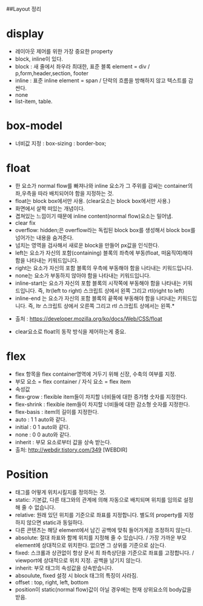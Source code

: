 ##Layout 정리

# display
- 레이아웃 제어를 위한 가장 중요한 property
- block, inline이 있다.
- block : 새 줄에서 좌우라 최대한, 표준 블록 element = div / p,form,header,section, footer
- inline : 표준 inline element = span / 단락의 흐름을 방해하지 않고 텍스트를 감싼다.
- none
- list-item, table.

# box-model
- 너비값 지정 : box-sizing : border-box;

# float
- 한 요소가 normal flow를 빠져나와 inline 요소가 그 주위를 감싸는 container의 좌,우측을 따라 배치되어야 함을 지정하는 것.
- float는 block box에서만 사용. (clear요소는 block box에서만 사용.)
- 화면에서 살짝 떠있는 개념이다.
- 겹쳐있는 느낌이기 때문에 inline content(normal flow)요소는 밀어냄.
- clear fix
- overflow: hidden;은 overflow라는 독립된 block box를 생성해서 block box를 넘어가는 내용을 숨겨준다.
- 넘치는 영역을 검사해서 새로운 block을 만들어 px값을 인식한다.
- left는 요소가 자신의 포함(containing) 블록의 좌측에 부동(float, 떠움직여)해야 함을 나타내는 키워드입니다.
- right는 요소가 자신의 포함 블록의 우측에 부동해야 함을 나타내는 키워드입니다.
- none는 요소가 부동하지 않아야 함을 나타내는 키워드입니다.
- inline-start는 요소가 자신의 포함 블록의 시작쪽에 부동해야 함을 나타내는 키워드입니다. 즉, ltr(left to right) 스크립트 상에서 왼쪽 그리고 rtl(right to left) 
- inline-end 는 요소가 자신의 포함 블록의 끝쪽에 부동해야 함을 나타내는 키워드입니다. 즉, ltr 스크립트 상에서 오른쪽 그리고 rtl 스크립트 상에서는 왼쪽.* 
* 출처 : https://developer.mozilla.org/ko/docs/Web/CSS/float
- clear요소로 float의 동작 방식을 제어하는게 중요.

# flex
- flex 항목을 flex container영역에 거두기 위해 신장, 수축의 여부를 지정.
- 부모 요소 = flex container / 자식 요소 = flex item
- 속성값
- flex-grow : flexible item들이 차지할 너비들에 대한 증가형 숫자를 지정한다.
- flex-shrink : flexible item들이 차지할 너비들에 대한 감소형 숫자를 지정한다.
- flex-basis : item의 길이를 지정한다.
- auto : 1 1 auto와 같다.
- initial : 0 1 auto와 같다.
- none : 0 0 auto와 같다.
- inherit : 부모 요소로부터 값을 상속 받는다.
- 출처: http://webdir.tistory.com/349 [WEBDIR]

# Position
- 태그를 어떻게 위치시킬지를 정의하는 것.
- static: 기본값, 다른 태그와의 관계에 의해 자동으로 배치되며 위치를 임의로 설정해 줄 수 없습니다.
- relative: 원래 있던 위치를 기준으로 좌표를 지정합니다. 별도의 property를 지정하지 않으면 static과 동일하다. 
- 다른 콘텐츠는 해당 element에서 남긴 공백에 맞춰 들어가게끔 조정하지 않는다.
- absolute: 절대 좌표와 함께 위치를 지정해 줄 수 있습니다. / 가장 가까운 부모 element에 상대적으로 위치한다. 없으면 그 상위를 기준으로 삼는다.
- fixed: 스크롤과 상관없이 항상 문서 최 좌측상단을 기준으로 좌표를 고정합니다. / viewport에 상대적으로 위치 지정. 공백을 남기지 않는다.
- inherit: 부모 태그의 속성값을 상속받습니다.
- absoulute, fixed 설정 시 block 태그의 특징이 사라짐.
- offset : top, right, left, bottom
- position이 static(normal flow)값이 아닐 경우에는 현재 상위요소의 body값을 받음.

